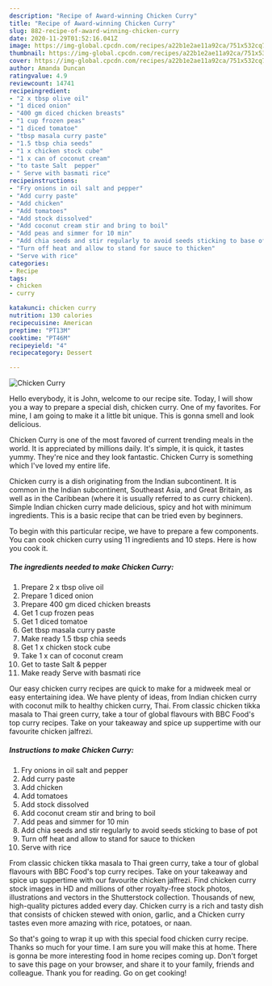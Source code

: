 ```yaml
---
description: "Recipe of Award-winning Chicken Curry"
title: "Recipe of Award-winning Chicken Curry"
slug: 882-recipe-of-award-winning-chicken-curry
date: 2020-11-29T01:52:16.041Z
image: https://img-global.cpcdn.com/recipes/a22b1e2ae11a92ca/751x532cq70/chicken-curry-recipe-main-photo.jpg
thumbnail: https://img-global.cpcdn.com/recipes/a22b1e2ae11a92ca/751x532cq70/chicken-curry-recipe-main-photo.jpg
cover: https://img-global.cpcdn.com/recipes/a22b1e2ae11a92ca/751x532cq70/chicken-curry-recipe-main-photo.jpg
author: Amanda Duncan
ratingvalue: 4.9
reviewcount: 14741
recipeingredient:
- "2 x tbsp olive oil"
- "1 diced onion"
- "400 gm diced chicken breasts"
- "1 cup frozen peas"
- "1 diced tomatoe"
- "tbsp masala curry paste"
- "1.5 tbsp chia seeds"
- "1 x chicken stock cube"
- "1 x can of coconut cream"
- "to taste Salt  pepper"
- " Serve with basmati rice"
recipeinstructions:
- "Fry onions in oil salt and pepper"
- "Add curry paste"
- "Add chicken"
- "Add tomatoes"
- "Add stock dissolved"
- "Add coconut cream stir and bring to boil"
- "Add peas and simmer for 10 min"
- "Add chia seeds and stir regularly to avoid seeds sticking to base of pot"
- "Turn off heat and allow to stand for sauce to thicken"
- "Serve with rice"
categories:
- Recipe
tags:
- chicken
- curry

katakunci: chicken curry 
nutrition: 130 calories
recipecuisine: American
preptime: "PT13M"
cooktime: "PT46M"
recipeyield: "4"
recipecategory: Dessert

---
```



![Chicken Curry](https://img-global.cpcdn.com/recipes/a22b1e2ae11a92ca/751x532cq70/chicken-curry-recipe-main-photo.jpg)

Hello everybody, it is John, welcome to our recipe site. Today, I will show you a way to prepare a special dish, chicken curry. One of my favorites. For mine, I am going to make it a little bit unique. This is gonna smell and look delicious.

Chicken Curry is one of the most favored of current trending meals in the world. It is appreciated by millions daily. It's simple, it is quick, it tastes yummy. They're nice and they look fantastic. Chicken Curry is something which I've loved my entire life.

Chicken curry is a dish originating from the Indian subcontinent. It is common in the Indian subcontinent, Southeast Asia, and Great Britain, as well as in the Caribbean (where it is usually referred to as curry chicken). Simple Indian chicken curry made delicious, spicy and hot with minimum ingredients. This is a basic recipe that can be tried even by beginners.


To begin with this particular recipe, we have to prepare a few components. You can cook chicken curry using 11 ingredients and 10 steps. Here is how you cook it.

<!--inarticleads1-->

##### The ingredients needed to make Chicken Curry:

1. Prepare 2 x tbsp olive oil
1. Prepare 1 diced onion
1. Prepare 400 gm diced chicken breasts
1. Get 1 cup frozen peas
1. Get 1 diced tomatoe
1. Get tbsp masala curry paste
1. Make ready 1.5 tbsp chia seeds
1. Get 1 x chicken stock cube
1. Take 1 x can of coconut cream
1. Get to taste Salt &amp; pepper
1. Make ready  Serve with basmati rice


Our easy chicken curry recipes are quick to make for a midweek meal or easy entertaining idea. We have plenty of ideas, from Indian chicken curry with coconut milk to healthy chicken curry, Thai. From classic chicken tikka masala to Thai green curry, take a tour of global flavours with BBC Food&#39;s top curry recipes. Take on your takeaway and spice up suppertime with our favourite chicken jalfrezi. 

<!--inarticleads2-->

##### Instructions to make Chicken Curry:

1. Fry onions in oil salt and pepper
1. Add curry paste
1. Add chicken
1. Add tomatoes
1. Add stock dissolved
1. Add coconut cream stir and bring to boil
1. Add peas and simmer for 10 min
1. Add chia seeds and stir regularly to avoid seeds sticking to base of pot
1. Turn off heat and allow to stand for sauce to thicken
1. Serve with rice


From classic chicken tikka masala to Thai green curry, take a tour of global flavours with BBC Food&#39;s top curry recipes. Take on your takeaway and spice up suppertime with our favourite chicken jalfrezi. Find chicken curry stock images in HD and millions of other royalty-free stock photos, illustrations and vectors in the Shutterstock collection. Thousands of new, high-quality pictures added every day. Chicken curry is a rich and tasty dish that consists of chicken stewed with onion, garlic, and a Chicken curry tastes even more amazing with rice, potatoes, or naan. 

So that's going to wrap it up with this special food chicken curry recipe. Thanks so much for your time. I am sure you will make this at home. There is gonna be more interesting food in home recipes coming up. Don't forget to save this page on your browser, and share it to your family, friends and colleague. Thank you for reading. Go on get cooking!

